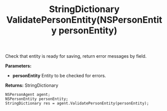 ﻿---
uid: crmscript_ref_NSPersonAgent_ValidatePersonEntity
title: StringDictionary ValidatePersonEntity(NSPersonEntity personEntity)
intellisense: NSPersonAgent.ValidatePersonEntity
keywords: NSPersonAgent, ValidatePersonEntity
so.topic: reference
---

Check that entity is ready for saving, return error messages by field.

**Parameters:**
 - **personEntity** Entity to be checked for errors.

**Returns:** StringDictionary

```crmscript
NSPersonAgent agent;
NSPersonEntity personEntity;
StringDictionary res = agent.ValidatePersonEntity(personEntity);
```


